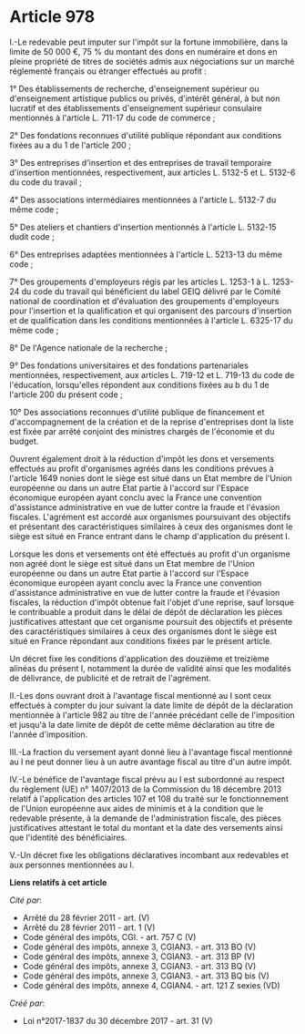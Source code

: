 # Article 978

I.-Le redevable peut imputer sur l'impôt sur la fortune immobilière, dans la limite de 50 000 €, 75 % du montant des dons en
numéraire et dons en pleine propriété de titres de sociétés admis aux négociations sur un marché réglementé français ou
étranger effectués au profit :

1° Des établissements de recherche, d'enseignement supérieur ou d'enseignement artistique publics ou privés, d'intérêt
général, à but non lucratif et des établissements d'enseignement supérieur consulaire mentionnés à l'article L. 711-17 du
code de commerce ;

2° Des fondations reconnues d'utilité publique répondant aux conditions fixées au a du 1 de l'article 200 ;

3° Des entreprises d'insertion et des entreprises de travail temporaire d'insertion mentionnées, respectivement, aux articles
L. 5132-5 et L. 5132-6 du code du travail ;

4° Des associations intermédiaires mentionnées à l'article L. 5132-7 du même code ;

5° Des ateliers et chantiers d'insertion mentionnés à l'article L. 5132-15 dudit code ;

6° Des entreprises adaptées mentionnées à l'article L. 5213-13 du même code ;

7° Des groupements d'employeurs régis par les articles L. 1253-1 à L. 1253-24 du code du travail qui bénéficient du label
GEIQ délivré par le Comité national de coordination et d'évaluation des groupements d'employeurs pour l'insertion et la
qualification et qui organisent des parcours d'insertion et de qualification dans les conditions mentionnées à l'article L.
6325-17 du même code ;

8° De l'Agence nationale de la recherche ;

9° Des fondations universitaires et des fondations partenariales mentionnées, respectivement, aux articles L. 719-12 et L.
719-13 du code de l'éducation, lorsqu'elles répondent aux conditions fixées au b du 1 de l'article 200 du présent code ;

10° Des associations reconnues d'utilité publique de financement et d'accompagnement de la création et de la reprise
d'entreprises dont la liste est fixée par arrêté conjoint des ministres chargés de l'économie et du budget.

Ouvrent également droit à la réduction d'impôt les dons et versements effectués au profit d'organismes agréés dans les
conditions prévues à l'article 1649 nonies dont le siège est situé dans un Etat membre de l'Union européenne ou dans un autre
Etat partie à l'accord sur l'Espace économique européen ayant conclu avec la France une convention d'assistance
administrative en vue de lutter contre la fraude et l'évasion fiscales. L'agrément est accordé aux organismes poursuivant des
objectifs et présentant des caractéristiques similaires à ceux des organismes dont le siège est situé en France entrant dans
le champ d'application du présent I.

Lorsque les dons et versements ont été effectués au profit d'un organisme non agréé dont le siège est situé dans un Etat
membre de l'Union européenne ou dans un autre Etat partie à l'accord sur l'Espace économique européen ayant conclu avec la
France une convention d'assistance administrative en vue de lutter contre la fraude et l'évasion fiscales, la réduction
d'impôt obtenue fait l'objet d'une reprise, sauf lorsque le contribuable a produit dans le délai de dépôt de déclaration les
pièces justificatives attestant que cet organisme poursuit des objectifs et présente des caractéristiques similaires à ceux
des organismes dont le siège est situé en France répondant aux conditions fixées par le présent article.

Un décret fixe les conditions d'application des douzième et treizième alinéas du présent I, notamment la durée de validité
ainsi que les modalités de délivrance, de publicité et de retrait de l'agrément.

II.-Les dons ouvrant droit à l'avantage fiscal mentionné au I sont ceux effectués à compter du jour suivant la date limite de
dépôt de la déclaration mentionnée à l'article 982 au titre de l'année précédant celle de l'imposition et jusqu'à la date
limite de dépôt de cette même déclaration au titre de l'année d'imposition.

III.-La fraction du versement ayant donné lieu à l'avantage fiscal mentionné au I ne peut donner lieu à un autre avantage
fiscal au titre d'un autre impôt.

IV.-Le bénéfice de l'avantage fiscal prévu au I est subordonné au respect du règlement (UE) n° 1407/2013 de la Commission du
18 décembre 2013 relatif à l'application des articles 107 et 108 du traité sur le fonctionnement de l'Union européenne aux
aides de minimis et à la condition que le redevable présente, à la demande de l'administration fiscale, des pièces
justificatives attestant le total du montant et la date des versements ainsi que l'identité des bénéficiaires.

V.-Un décret fixe les obligations déclaratives incombant aux redevables et aux personnes mentionnées au I.

**Liens relatifs à cet article**

_Cité par_:

  - Arrêté du 28 février 2011 - art. (V)
  - Arrêté du 28 février 2011 - art. 1 (V)
  - Code général des impôts, CGI. - art. 757 C (V)
  - Code général des impôts, annexe 3, CGIAN3. - art. 313 BO (V)
  - Code général des impôts, annexe 3, CGIAN3. - art. 313 BP (V)
  - Code général des impôts, annexe 3, CGIAN3. - art. 313 BQ (V)
  - Code général des impôts, annexe 3, CGIAN3. - art. 313 BQ bis (V)
  - Code général des impôts, annexe 4, CGIAN4. - art. 121 Z sexies (VD)

_Créé par_:

  - Loi n°2017-1837 du 30 décembre 2017 - art. 31 (V)
